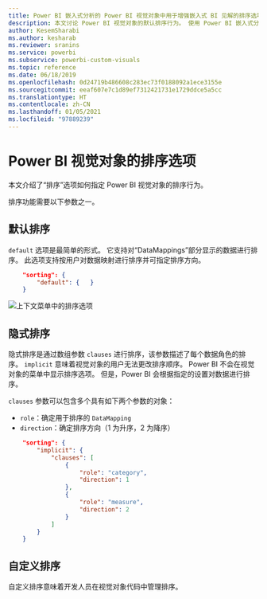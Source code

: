 ```yaml
---
title: Power BI 嵌入式分析的 Power BI 视觉对象中用于增强嵌入式 BI 见解的排序选项
description: 本文讨论 Power BI 视觉对象的默认排序行为。 使用 Power BI 嵌入式分析改进嵌入式 BI 见解。
author: KesemSharabi
ms.author: kesharab
ms.reviewer: sranins
ms.service: powerbi
ms.subservice: powerbi-custom-visuals
ms.topic: reference
ms.date: 06/18/2019
ms.openlocfilehash: 0d24719b486608c283ec73f0188092a1ece3155e
ms.sourcegitcommit: eeaf607e7c1d89ef7312421731e1729ddce5a5cc
ms.translationtype: HT
ms.contentlocale: zh-CN
ms.lasthandoff: 01/05/2021
ms.locfileid: "97889239"
---
```

# <a name="sorting-options-for-power-bi-visuals"></a>Power BI 视觉对象的排序选项

本文介绍了“排序”选项如何指定 Power BI 视觉对象的排序行为。 

排序功能需要以下参数之一。

## <a name="default-sorting"></a>默认排序

`default` 选项是最简单的形式。 它支持对“DataMappings”部分显示的数据进行排序。 此选项支持按用户对数据映射进行排序并可指定排序方向。

```json
    "sorting": {
        "default": {   }
    }
```

![上下文菜单中的排序选项](media/sort-options/sorting.png)

## <a name="implicit-sorting"></a>隐式排序

隐式排序是通过数组参数 `clauses` 进行排序，该参数描述了每个数据角色的排序。 `implicit` 意味着视觉对象的用户无法更改排序顺序。 Power BI 不会在视觉对象的菜单中显示排序选项。 但是，Power BI 会根据指定的设置对数据进行排序。

`clauses` 参数可以包含多个具有如下两个参数的对象：

- `role`：确定用于排序的 `DataMapping`
- `direction`：确定排序方向（1 为升序，2 为降序）

```json
    "sorting": {
        "implicit": {
            "clauses": [
                {
                    "role": "category",
                    "direction": 1
                },
                {
                    "role": "measure",
                    "direction": 2
                }
            ]
        }
    }
```

## <a name="custom-sorting"></a>自定义排序

自定义排序意味着开发人员在视觉对象代码中管理排序。
